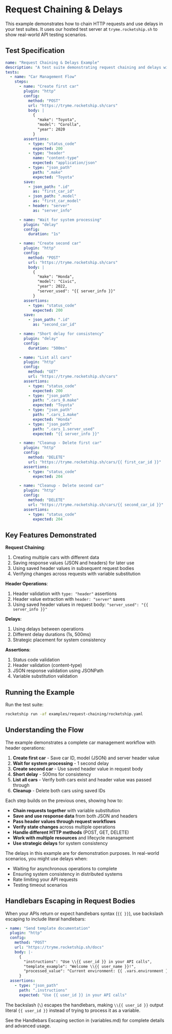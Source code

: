 # Request Chaining & Delays

This example demonstrates how to chain HTTP requests and use delays in your test suites. It uses our hosted test server at `tryme.rocketship.sh` to show real-world API testing scenarios.

## Test Specification

```yaml
name: "Request Chaining & Delays Example"
description: "A test suite demonstrating request chaining and delays with the test server"
tests:
  - name: "Car Management Flow"
    steps:
      - name: "Create first car"
        plugin: "http"
        config:
          method: "POST"
          url: "https://tryme.rocketship.sh/cars"
          body: |
            {
              "make": "Toyota",
              "model": "Corolla",
              "year": 2020
            }
        assertions:
          - type: "status_code"
            expected: 200
          - type: "header"
            name: "content-type"
            expected: "application/json"
          - type: "json_path"
            path: ".make"
            expected: "Toyota"
        save:
          - json_path: ".id"
            as: "first_car_id"
          - json_path: ".model"
            as: "first_car_model"
          - header: "server"
            as: "server_info"

      - name: "Wait for system processing"
        plugin: "delay"
        config:
          duration: "1s"

      - name: "Create second car"
        plugin: "http"
        config:
          method: "POST"
          url: "https://tryme.rocketship.sh/cars"
          body: |
            {
              "make": "Honda",
              "model": "Civic", 
              "year": 2022,
              "server_used": "{{ server_info }}"
            }
        assertions:
          - type: "status_code"
            expected: 200
        save:
          - json_path: ".id"
            as: "second_car_id"

      - name: "Short delay for consistency"
        plugin: "delay"
        config:
          duration: "500ms"

      - name: "List all cars"
        plugin: "http"
        config:
          method: "GET"
          url: "https://tryme.rocketship.sh/cars"
        assertions:
          - type: "status_code"
            expected: 200
          - type: "json_path"
            path: ".cars_0.make"
            expected: "Toyota"
          - type: "json_path"
            path: ".cars_1.make"
            expected: "Honda"
          - type: "json_path"
            path: ".cars_1.server_used"
            expected: "{{ server_info }}"

      - name: "Cleanup - Delete first car"
        plugin: "http"
        config:
          method: "DELETE"
          url: "https://tryme.rocketship.sh/cars/{{ first_car_id }}"
        assertions:
          - type: "status_code"
            expected: 204

      - name: "Cleanup - Delete second car"
        plugin: "http"
        config:
          method: "DELETE"
          url: "https://tryme.rocketship.sh/cars/{{ second_car_id }}"
        assertions:
          - type: "status_code"
            expected: 204
```

## Key Features Demonstrated

**Request Chaining**:

1. Creating multiple cars with different data
2. Saving response values (JSON and headers) for later use
3. Using saved header values in subsequent request bodies
4. Verifying changes across requests with variable substitution

**Header Operations**:

1. Header validation with `type: "header"` assertions
2. Header value extraction with `header: "server"` saves
3. Using saved header values in request body: `"server_used": "{{ server_info }}"`

**Delays**:

1. Using delays between operations
2. Different delay durations (1s, 500ms)
3. Strategic placement for system consistency

**Assertions**:

1. Status code validation
2. Header validation (content-type)
3. JSON response validation using JSONPath
4. Variable substitution validation

## Running the Example

Run the test suite:

```bash
rocketship run -af examples/request-chaining/rocketship.yaml
```

## Understanding the Flow

The example demonstrates a complete car management workflow with header operations:

1. **Create first car** - Save car ID, model (JSON) and server header value
2. **Wait for system processing** - 1 second delay
3. **Create second car** - Use saved header value in request body
4. **Short delay** - 500ms for consistency
5. **List all cars** - Verify both cars exist and header value was passed through
6. **Cleanup** - Delete both cars using saved IDs

Each step builds on the previous ones, showing how to:

- **Chain requests together** with variable substitution
- **Save and use response data** from both JSON and headers
- **Pass header values through request workflows**
- **Verify state changes** across multiple operations
- **Handle different HTTP methods** (POST, GET, DELETE)
- **Work with multiple resources** and lifecycle management
- **Use strategic delays** for system consistency

The delays in this example are for demonstration purposes. In real-world scenarios, you might use delays when:

- Waiting for asynchronous operations to complete
- Ensuring system consistency in distributed systems
- Rate limiting your API requests
- Testing timeout scenarios

## Handlebars Escaping in Request Bodies

When your APIs return or expect handlebars syntax (`{{ }}`), use backslash escaping to include literal handlebars:

```yaml
- name: "Send template documentation"
  plugin: "http"
  config:
    method: "POST"
    url: "https://tryme.rocketship.sh/docs"
    body: |-
      {
        "instructions": "Use \\{{ user_id }} in your API calls",
        "template_example": "Welcome \\{{ user_name }}!",
        "processed_value": "Current environment: {{ .vars.environment }}"
      }
  assertions:
    - type: "json_path"
      path: ".instructions"
      expected: "Use {{ user_id }} in your API calls"
```

The backslash (`\`) escapes the handlebars, making `\\{{ user_id }}` output literal `{{ user_id }}` instead of trying to process it as a variable.

See the Handlebars Escaping section in (variables.md) for complete details and advanced usage.
